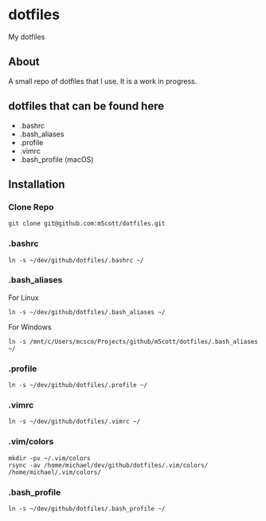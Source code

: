 # dotfiles
My dotfiles

## About
A small repo of dotfiles that I use. It is a work in progress.

## dotfiles that can be found here
+ .bashrc
+ .bash_aliases
+ .profile
+ .vimrc
+ .bash_profile (macOS)

## Installation
### Clone Repo
```
git clone git@github.com:m5cott/dotfiles.git
```

### .bashrc
```
ln -s ~/dev/github/dotfiles/.bashrc ~/
```
### .bash_aliases
For Linux
```
ln -s ~/dev/github/dotfiles/.bash_aliases ~/
```
For Windows
```
ln -s /mnt/c/Users/mcsco/Projects/github/m5cott/dotfiles/.bash_aliases ~/
```
### .profile
```
ln -s ~/dev/github/dotfiles/.profile ~/
```
### .vimrc
```
ln -s ~/dev/github/dotfiles/.vimrc ~/
```
### .vim/colors
```
mkdir -pv ~/.vim/colors
rsync -av /home/michael/dev/github/dotfiles/.vim/colors/ /home/michael/.vim/colors/
```
### .bash_profile
```
ln -s ~/dev/github/dotfiles/.bash_profile ~/
```